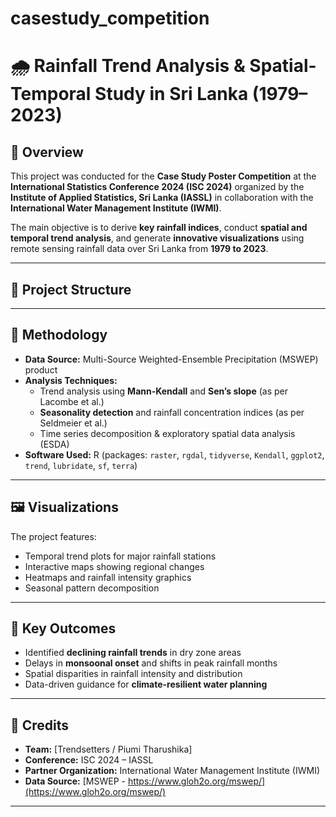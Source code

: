 # casestudy_competition
# 🌧️ Rainfall Trend Analysis & Spatial-Temporal Study in Sri Lanka (1979–2023)

## 📌 Overview

This project was conducted for the **Case Study Poster Competition** at the **International Statistics Conference 2024 (ISC 2024)** organized by the **Institute of Applied Statistics, Sri Lanka (IASSL)** in collaboration with the **International Water Management Institute (IWMI)**.

The main objective is to derive **key rainfall indices**, conduct **spatial and temporal trend analysis**, and generate **innovative visualizations** using remote sensing rainfall data over Sri Lanka from **1979 to 2023**.

---

## 📁 Project Structure


---

## 🧪 Methodology

- **Data Source:** Multi-Source Weighted-Ensemble Precipitation (MSWEP) product
- **Analysis Techniques:**
  - Trend analysis using **Mann-Kendall** and **Sen’s slope** (as per Lacombe et al.)
  - **Seasonality detection** and rainfall concentration indices (as per Seldmeier et al.)
  - Time series decomposition & exploratory spatial data analysis (ESDA)
- **Software Used:** R (packages: `raster`, `rgdal`, `tidyverse`, `Kendall`, `ggplot2`, `trend`, `lubridate`, `sf`, `terra`)

---

## 🖼️ Visualizations

The project features:
- Temporal trend plots for major rainfall stations
- Interactive maps showing regional changes
- Heatmaps and rainfall intensity graphics
- Seasonal pattern decomposition

---

## 🎯 Key Outcomes

- Identified **declining rainfall trends** in dry zone areas
- Delays in **monsoonal onset** and shifts in peak rainfall months
- Spatial disparities in rainfall intensity and distribution
- Data-driven guidance for **climate-resilient water planning**

---

## 🧩 Credits

- **Team:** [Trendsetters / Piumi Tharushika]
- **Conference:** ISC 2024 – IASSL
- **Partner Organization:** International Water Management Institute (IWMI)
- **Data Source:** [MSWEP - https://www.gloh2o.org/mswep/](https://www.gloh2o.org/mswep/)

---


